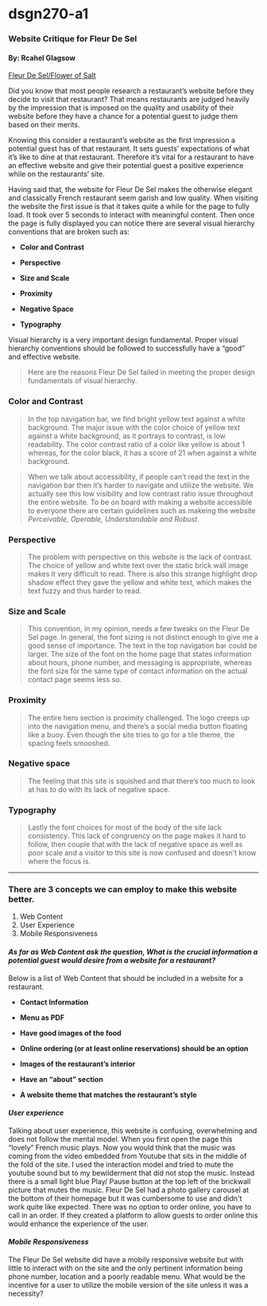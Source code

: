 # dsgn270-a1

### Website Critique for Fleur De Sel

#### By: Rcahel Glagsow 

[Fleur De Sel/Flower of Salt ](https://www.fleurdeselbrasserie.com)




Did you know that most people research a restaurant’s website before they decide to visit that restaurant? That means restaurants are judged heavily by the impression that is imposed on the quality and usability of their website before they have a chance for a potential guest to judge them based on their merits. 


Knowing this consider a restaurant’s website as the first impression a potential guest has of that restaurant. It sets guests’ expectations of what it’s like to dine at that restaurant. Therefore it’s vital for a restaurant to have an effective website and give their potential guest a positive experience while on the restaurants’ site. 


Having said that, the website for Fleur De Sel makes the otherwise elegant and classically French restaurant seem garish and low quality. When visiting the website the first issue is that it takes quite a while for the page to fully load. It took over 5 seconds to interact with meaningful content. Then once the page is fully displayed you can notice there are several visual hierarchy conventions that are broken such as:


* __Color and Contrast__ 

* __Perspective__

* __Size and Scale__

* __Proximity__

* __Negative Space__

* __Typography__


Visual hierarchy is a very important design fundamental. Proper visual hierarchy conventions should be followed to successfully have a “good” and effective website. 


> Here are the reasons Fleur De Sel failed in meeting the proper design fundamentals of visual hierarchy. 

### Color and Contrast


> In the top navigation bar, we find bright yellow text against a white background. The major issue with the color choice of yellow text against a white background, as it portrays to contrast, is low readability. The color contrast ratio of a color like yellow is about 1 whereas, for the color black, it has a score of 21 when against a white background. 

> When we talk about accessibility, if people can’t read the text in the navigation bar then it’s harder to navigate and utilize the website.  We actually see this low visibility and low contrast ratio issue throughout the entire website. To be on board with making a website accessible to everyone there are certain guidelines such as makeing the website _Perceivable, Operable, Understandable and Robust_.



### Perspective 


> The problem with perspective on this website is the lack of contrast. The choice of yellow and white text over the static brick wall image makes it very difficult to read. There is also this strange highlight drop shadow effect they gave the yellow and white text, which makes the text fuzzy and thus harder to read.  


### Size and Scale


> This convention, in my opinion, needs a few tweaks on the Fleur De Sel page. In general, the font sizing is not distinct enough to give me a good sense of importance. The text in the top navigation bar could be larger. The size of the font on the home page that states information about hours, phone number, and messaging is appropriate, whereas the font size for the same type of contact information on the actual contact page seems less so. 


### Proximity  


> The entire hero section is proximity challenged. The logo creeps up into the navigation menu, and there’s a social media button floating like a buoy. Even though the site tries to go for a tile theme, the spacing feels smooshed. 


### Negative space 


> The feeling that this site is squished and that there’s too much to look at has to do with its lack of negative space. 


### Typography 


> Lastly the font choices for most of the body of the site lack consistency. This lack of congruency on the page makes it hard to follow, then couple that with the lack of negative space as well as poor scale and a visitor to this site is now confused and doesn’t know where the focus is. 

------
### **There are 3 concepts we can employ to make this website better.**

<ol>
<li>Web Content</li> 

<li>User Experience</li>

<li>Mobile Responsiveness</li>
</ol>


#### _As far as Web Content ask the question, What is the crucial information a potential guest would desire from a website for a restaurant?_

Below is a list of Web Content that should be included in a website for a restaurant.


*  __Contact Information__



* __Menu as PDF__

  

* __Have good images of the food__



* __Online ordering (or at least online reservations) should be an option__



* __Images of the restaurant’s interior__



* __Have an “about” section__


* __A website theme that matches the restaurant’s style__

#### _User experience_ 

Talking about user experience, this website is confusing, overwhelming and does not follow the mental model. When you first open the page this “lovely” French music plays. Now you would think that the music was coming from the video embedded from Youtube that sits in the middle of the fold of the site. I used the interaction model and tried to mute the youtube sound but to my bewilderment that did not stop the music. Instead there is a small light blue Play/ Pause button at the top left of the brickwall picture that mutes the music. Fleur De Sel had a photo gallery carousel at the bottom of their homepage but it was cumbersome to use and didn't work quite like expected. There was no option to order online, you have to call in an order. If they created a platform to allow guests to order online this would enhance the experience of the user. 

#### _Mobile Responsiveness_ 

The Fleur De Sel website did have a mobily responsive website but with little to interact with on the site and the only pertinent information being phone number, location and a poorly readable menu. What would be the incentive for a user to utilize the mobile version of the site unless it was a necessity?  

